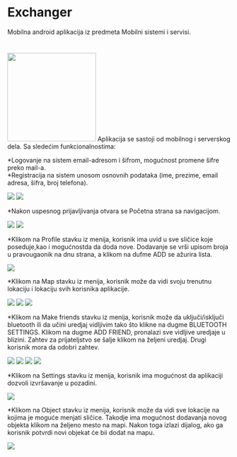 # Exchanger
Mobilna android aplikacija iz predmeta Mobilni sistemi i servisi. 
#
<img src="https://user-images.githubusercontent.com/46841380/58752378-2e736080-84ae-11e9-8d41-2e9813857012.png" width="200" >
Aplikacija se sastoji od mobilnog i serverskog dela. 
Sa sledećim funkcionalnostima:

*Logovanje na sistem email-adresom i šifrom, mogućnost promene šifre preko mail-a. </br>
*Registracija na sistem unosom osnovnih podataka (ime, prezime, email adresa, šifra, broj telefona).


<img src="https://user-images.githubusercontent.com/46841380/58752506-13095500-84b0-11e9-9942-067bb7258cd8.png" >
<img src="https://user-images.githubusercontent.com/46841380/58752538-b9555a80-84b0-11e9-9c36-178edfd36457.png" >

*Nakon uspesnog prijavljivanja otvara se Početna strana sa navigacijom.

<img src="https://user-images.githubusercontent.com/46841380/58752563-3e407400-84b1-11e9-8a99-c5ea4e848b8b.png">
<img src="https://user-images.githubusercontent.com/46841380/58752562-3e407400-84b1-11e9-8260-33781f7d9607.png">

*Klikom na Profile stavku iz menija, korisnik ima uvid u sve sličice koje poseduje,kao i mogućnostda da doda nove. Dodavanje se vrši upisom broja u pravougaonik na dnu strana, a klikom na dufme ADD se ažurira lista.

<img src="https://user-images.githubusercontent.com/46841380/58752597-0d147380-84b2-11e9-8dff-589aac583de4.png" >

*Klikom na Map stavku iz menija, korisnik može da vidi svoju trenutnu lokaciju i lokaciju svih korisnika aplikacije.

<img src="https://user-images.githubusercontent.com/46841380/58752643-e4d94480-84b2-11e9-9f3d-80691837a481.png" >
<img src="https://user-images.githubusercontent.com/46841380/58752659-06d2c700-84b3-11e9-9369-79fc2cb022d4.png" >
<img src="https://user-images.githubusercontent.com/46841380/58752658-06d2c700-84b3-11e9-9ea9-9e0d5ef73d15.png" >

*Klikom na Make friends stavku iz menija, korisnik može da uključi/isključi bluetooth ili da učini uredjaj vidljivim tako što klikne na dugme BLUETOOTH SETTINGS. Klikom na dugme ADD FRIEND, pronalazi sve vidljive uredjaje u blizini. Zahtev za prijateljstvo se šalje klikom na željeni uredjaj. Drugi korisnik mora da odobri zahtev.

<img src="https://user-images.githubusercontent.com/46841380/58752695-caec3180-84b3-11e9-8b31-34331970e23c.png" >
<img src="https://user-images.githubusercontent.com/46841380/58752697-cd4e8b80-84b3-11e9-9715-516c834ccc9a.png" >
<img src="https://user-images.githubusercontent.com/46841380/58752699-d0497c00-84b3-11e9-893c-95f4bb645ae8.png" >
<img src="https://user-images.githubusercontent.com/46841380/58752700-d3dd0300-84b3-11e9-9e8c-eb86cf44aeed.png" >

*Klikom na Settings stavku iz menija, korisnik ima mogućnost da aplikaciji dozvoli izvršavanje u pozadini.

<img src="https://user-images.githubusercontent.com/46841380/58752740-74332780-84b4-11e9-98fd-502dbb512032.png" >

*Klikom na Object stavku iz menija, korisnik može da vidi sve lokacije na kojima je moguće menjati sličice. Takodje ima mogućnost dodavanja novog objekta klikom na željeno mesto na mapi. Nakon toga izlazi dijalog, ako ga korisnik potvrdi novi objekat će bii dodat na mapu.

<img src= "https://user-images.githubusercontent.com/46841380/58752782-14894c00-84b5-11e9-84ac-2c0134db9a7d.png" >

